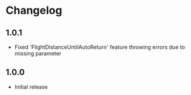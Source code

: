 # Changelog

## 1.0.1
- Fixed 'FlightDistanceUntilAutoReturn' feature throwing errors due to missing parameter
## 1.0.0
- Initial release